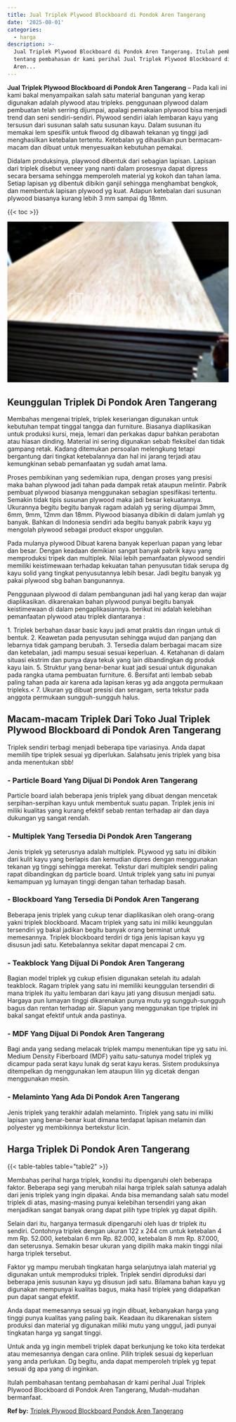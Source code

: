 ```yaml
---
title: Jual Triplek Plywood Blockboard di Pondok Aren Tangerang
date: '2025-08-01'
categories:
  - harga
description: >-
  Jual Triplek Plywood Blockboard di Pondok Aren Tangerang. Itulah pembahasan
  tentang pembahasan dr kami perihal Jual Triplek Plywood Blockboard di Pondok
  Aren...
---
```


**Jual Triplek Plywood Blockboard di Pondok Aren Tangerang** – Pada kali ini kami bakal menyampaikan salah satu material bangunan yang kerap digunakan adalah plywood atau tripleks. penggunaan plywood dalam pembuatan telah serring dijumpai, apalagi pemakaian plywood bisa menjadi trend dan seni sendiri-sendiri. Plywood sendiri ialah lembaran kayu yang tersusun dari susunan salah satu susunan kayu. Dalam susunan itu memakai lem spesifik untuk flwood dg dibawah tekanan yg tinggi jadi menghasilkan ketebalan tertentu. Ketebalan yg dihasilkan pun bermacam-macam dan dibuat untuk menyesuaikan kebutuhan pemakai.

Didalam produksinya, playwood dibentuk dari sebagian lapisan. Lapisan dari triplek disebut veneer yang nanti dalam prosesnya dapat dipress secara bersama sehingga memperoleh material yg kokoh dan tahan lama. Setiap lapisan yg dibentuk dibikin ganjil sehingga menghambat bengkok, dan membentuk lapisan plywood yg kuat. Adapun ketebalan dari susunan plywood biasanya kurang lebih 3 mm sampai dg 18mm.

{{< toc >}}

![Jual Triplek Plywood Blockboard di Pondok Aren Tangerang](/images/jual-triplek-murah-16.png)

## Keunggulan Triplek Di Pondok Aren Tangerang

Membahas mengenai triplek, triplek keseriangan digunakan untuk kebutuhan tempat tinggal tangga dan furniture. Biasanya diaplikasikan untuk produksi kursi, meja, lemari dan perkakas dapur bahkan perabotan atau hiasan dinding. Material ini sering digunakan sebab fleksibel dan tidak gampang retak. Kadang ditemukan persoalan melengkung tetapi bergantung dari tingkat ketebalannya dan hal ini jarang terjadi atau kemungkinan sebab pemanfaatan yg sudah amat lama.

Proses pembikinan yang sedemikian rupa, dengan proses yang presisi maka bahan plywood jadi tahan pada dampak retak ataupun melintir. Pabrik pembuat plywood biasanya menggunakan sebagian spesifikasi tertentu. Semakin tidak tipis susunan plywood maka jadi besar kekuatannya. Ukurannya begitu begitu banyak ragam adalah yg sering dijumpai 3mm, 6mm, 9mm, 12mm dan 18mm. Plywood biasanya dibikin di dalam jumlah yg banyak. Bahkan di Indonesia sendiri ada begitu banyak pabrik kayu yg mengolah plywood sebagai product ekspor unggulan.

Pada mulanya plywood Dibuat karena banyak keperluan papan yang lebar dan besar. Dengan keadaan demikian sangat banyak pabrik kayu yang memproduksi tripek dan multiplek. Nilai lebih pemanfaatan plywood sendiri memiliki keistimewaan terhadap kekuatan tahan penyusutan tidak serupa dg kayu solid yang tingkat penyusutannya lebih besar. Jadi begitu banyak yg pakai plywood sbg bahan bangunannya.

Penggunaan plywood di dalam pembangunan jadi hal yang kerap dan wajar diaplikasikan. dikarenakan bahan plywood punyai begitu banyak keistimewaan di dalam pengaplikasiannya. berikut ini adalah kelebihan pemanfaatan plywood atau triplek diantaranya :

1\. Triplek berbahan dasar basic kayu jadi amat praktis dan ringan untuk di bentuk. 2. Keawetan pada penyusutan sehingga wujud dan panjang dan lebarnya tidak gampang berubah. 3. Tersedia dalam berbagai macam size dan ketebalan, jadi mampu sesuai sesuai keperluan. 4. Ketahanan di dalam situasi ekstrim dan punya daya tekuk yang lain dibandingkan dg produk kayu lain. 5. Struktur yang benar-benar kuat jadi sesuai untuk digunakan pada rangka utama pembuatan furniture. 6. Bersifat anti lembab sebab paling tahan pada air karena ada lapisan keras yg ada anggota permukaan tripleks.< 7. Ukuran yg dibuat presisi dan seragam, serta tekstur pada anggota permukaan sungguh-sungguh halus.

## Macam-macam Triplek Dari Toko Jual Triplek Plywood Blockboard di Pondok Aren Tangerang

Triplek sendiri terbagi menjadi beberapa tipe variasinya. Anda dapat memilih tipe triplek sesuai yg diperlukan. Salahsatu jenis triplek yang bisa anda menentukan sbb!

### \- Particle Board Yang Dijual Di Pondok Aren Tangerang

Particle board ialah beberapa jenis triplek yang dibuat dengan mencetak serpihan-serpihan kayu untuk membentuk suatu papan. Triplek jenis ini miliki kualitas yang kurang efektif sebab rentan terhadap air dan daya dukungan yg sangat rendah.

### \- Multiplek Yang Tersedia Di Pondok Aren Tangerang

Jenis triplek yg seterusnya adalah multiplek. PLywood yg satu ini dibikin dari kulit kayu yang berlapis dan kemudian dipres dengan menggunakan tekanan yg tinggi sehingga merekat. Tekstur dari multiplek sendiri paling rapat dibandingkan dg particle board. Untuk triplek yang satu ini punyai kemampuan yg lumayan tinggi dengan tahan terhadap basah.

### \- Blockboard Yang Tersedia Di Pondok Aren Tangerang

Beberapa jenis triplek yang cukup tenar diaplikasikan oleh orang-orang yakni triplek blockboard. Macam triplek yang satu ini miliki keunggulan tersendiri yg bakal jadikan begitu banyak orang berminat untuk memesannya. Triplek blockboard terdiri dr tiga jenis lapisan kayu yg disusun jadi satu. Ketebalannya sekitar dapat mencapai 2 cm.

### \- Teakblock Yang Dijual Di Pondok Aren Tangerang

Bagian model triplek yg cukup efisien digunakan setelah itu adalah teakblock. Ragam triplek yang satu ini memiliki keunggulan tersendiri di mana triplek itu yaitu lembaran dari kayu jati yang disusun menjadi satu. Hargaya pun lumayan tinggi dikarenakan punya mutu yg sungguh-sungguh bagus dan rentan terhadap air. Siapun yang menggunakan tipe triplek ini bakal sangat efektif untuk anda pastinya.

### \- MDF Yang Dijual Di Pondok Aren Tangerang

Bagi anda yang sedang melacak triplek mampu menentukan tipe yg satu ini. Medium Density Fiberboard (MDF) yaitu satu-satunya model triplek yg dicampur pada serat kayu lunak dg serat kayu keras. Sistem produksinya ditempelkan dg menggunakan lem ataupun lilin yg dicetak dengan menggunakan mesin.

### \- Melaminto Yang Ada Di Pondok Aren Tangerang

Jenis triplek yang terakhir adalah melaminto. Triplek yang satu ini miliki lapisan yang benar-benar kuat dimana terdapat lapisan melamin dan polyester yg membikinnya bertekstur licin.

## Harga Triplek Di Pondok Aren Tangerang

{{< table-tables table="table2" >}}

Membahas perihal harga triplek, kondisi itu dipengaruhi oleh beberapa faktor. Beberapa segi yang merubah nilai harga triplek salah satunya adalah dari jenis triplek yang ingin dipakai. Anda bisa memandang salah satu model triplek di atas, masing-masing punyai kelebihan tersendiri yang akan menjadikan sangat banyak orang dapat pilih type triplek yg dapat dipilih.

Selain dari itu, harganya termasuk dipengaruhi oleh luas dr triplek itu sendiri. Contohnya triplek dengan ukuran 122 x 244 cm untuk ketebalan 4 mm Rp. 52.000, ketebalan 6 mm Rp. 82.000, ketebalan 8 mm Rp. 87.000, dan seterusnya. Semakin besar ukuran yang dipilih maka makin tinggi nilai harga triplek tersebut.

Faktor yg mampu merubah tingkatan harga selanjutnya ialah material yg digunakan untuk memproduksi triplek. Triplek sendiri diproduksi dari beberapa jenis susunan kayu yg disusun jadi satu. Bilamana bahan kayu yg digunakan mempunyai kualitas bagus, maka hasil triplek yang didapatkan pun dapat sangat efektif.

Anda dapat memesannya sesuai yg ingin dibuat, kebanyakan harga yang tinggi punya kualitas yang paling baik. Keadaan itu dikarenakan sistem produksi dan material yg digunakan miliki mutu yang unggul, jadi punyai tingkatan harga yg sangat tinggi.

Untuk anda yg ingin membeli triplek dapat berkunjung ke toko kita terdekat atau memesannya dengan cara online. Pilih triplek sesuai dg keperluan yang anda perlukan. Dg begitu, anda dapat memperoleh triplek yg tepat sesuai dg apa yang di inginkan.

Itulah pembahasan tentang pembahasan dr kami perihal Jual Triplek Plywood Blockboard di Pondok Aren Tangerang, Mudah-mudahan bermanfaat.

**Ref by:** [Triplek Plywood Blockboard Pondok Aren Tangerang](https://id.wikipedia.org/wiki/Triplek)

